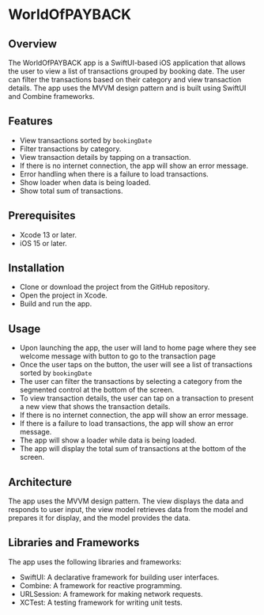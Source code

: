 

# WorldOfPAYBACK

## Overview

The WorldOfPAYBACK app is a SwiftUI-based iOS application that allows the user to view a list of transactions grouped by booking date. The user can filter the transactions based on their category and view transaction details. The app uses the MVVM design pattern and is built using SwiftUI and Combine frameworks.

## Features

* View transactions sorted by `bookingDate`
* Filter transactions by category.
* View transaction details by tapping on a transaction.
* If there is no internet connection, the app will show an error message.
* Error handling when there is a failure to load transactions.
* Show loader when data is being loaded.
* Show total sum of transactions.

## Prerequisites

* Xcode 13 or later.
* iOS 15 or later.

## Installation

* Clone or download the project from the GitHub repository.
* Open the project in Xcode.
* Build and run the app.

## Usage

* Upon launching the app, the user will land to home page where they see welcome message with button to go to the transaction page
* Once the user taps on the button, the user will see a list of transactions sorted by `bookingDate`
* The user can filter the transactions by selecting a category from the segmented control at the bottom of the screen.
* To view transaction details, the user can tap on a transaction to present a new view that shows the transaction details.
* If there is no internet connection, the app will show an error message.
* If there is a failure to load transactions, the app will show an error message.
* The app will show a loader while data is being loaded.
* The app will display the total sum of transactions at the bottom of the screen.

## Architecture

The app uses the MVVM design pattern. The view displays the data and responds to user input, the view model retrieves data from the model and prepares it for display, and the model provides the data.

## Libraries and Frameworks

The app uses the following libraries and frameworks:

* SwiftUI: A declarative framework for building user interfaces.
* Combine: A framework for reactive programming.
* URLSession: A framework for making network requests.
* XCTest: A testing framework for writing unit tests.
